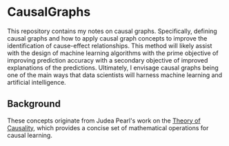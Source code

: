# CausalGraphs
This repository contains my notes on causal graphs. Specifically, defining causal graphs and how to apply causal graph concepts to improve the identification of cause-effect relationships. This method will likely assist with the design of machine learning algorithms with the prime objective of improving prediction accuracy with a secondary objective of improved explanations of the predictions. Ultimately, I envisage causal graphs being one of the main ways that data scientists will harness machine learning and artificial intelligence.

## Background
These concepts originate from Judea Pearl's work on the [Theory of Causality](http://bayes.cs.ucla.edu/home.htm), which provides a concise set of mathematical operations for causal learning.
